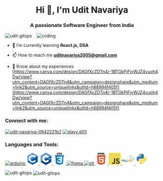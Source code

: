 <h1 align="center">Hi 👋, I'm Udit Navariya</h1>
<h3 align="center">A passionate Software Engineer from India</h3>

<img align="right" alt="coding" width="400" src="https://cdn.dribbble.com/userupload/23681047/file/original-d6517f1e2cc5829933ba69ca77010944.gif"> 

<p align="left"> <img src="https://komarev.com/ghpvc/?username=udit-gitops&label=Profile%20views&color=0e75b6&style=flat" alt="udit-gitops" /> </p>

- 🌱 I’m currently learning **React.js, DSA**

- 📫 How to reach me **uditnavariya2005@gmail.com**

- 📄 Know about my experiences [https://www.canva.com/design/DAGfXcZDTn4/-1BTGkPjFjvWJZ4vuoh4Dw/view?utm_content=DAGfXcZDTn4&utm_campaign=designshare&utm_medium=link2&utm_source=uniquelinks&utlId=h88994f405f](https://www.canva.com/design/DAGfXcZDTn4/-1BTGkPjFjvWJZ4vuoh4Dw/view?utm_content=DAGfXcZDTn4&utm_campaign=designshare&utm_medium=link2&utm_source=uniquelinks&utlId=h88994f405f)

<h3 align="left">Connect with me:</h3>
<p align="left">
<a href="https://linkedin.com/in/udit-navariya-0842221b2" target="blank"><img align="center" src="https://raw.githubusercontent.com/rahuldkjain/github-profile-readme-generator/master/src/images/icons/Social/linked-in-alt.svg" alt="udit-navariya-0842221b2" height="30" width="40" /></a>
<a href="https://instagram.com/slayy.dit1l" target="blank"><img align="center" src="https://raw.githubusercontent.com/rahuldkjain/github-profile-readme-generator/master/src/images/icons/Social/instagram.svg" alt="slayy.dit1l" height="30" width="40" /></a>
</p>

<h3 align="left">Languages and Tools:</h3>
<p align="left"> <a href="https://www.arduino.cc/" target="_blank" rel="noreferrer"> <img src="https://cdn.worldvectorlogo.com/logos/arduino-1.svg" alt="arduino" width="40" height="40"/> </a> <a href="https://www.cprogramming.com/" target="_blank" rel="noreferrer"> <img src="https://raw.githubusercontent.com/devicons/devicon/master/icons/c/c-original.svg" alt="c" width="40" height="40"/> </a> <a href="https://www.w3schools.com/cpp/" target="_blank" rel="noreferrer"> <img src="https://raw.githubusercontent.com/devicons/devicon/master/icons/cplusplus/cplusplus-original.svg" alt="cplusplus" width="40" height="40"/> </a> <a href="https://www.w3schools.com/css/" target="_blank" rel="noreferrer"> <img src="https://raw.githubusercontent.com/devicons/devicon/master/icons/css3/css3-original-wordmark.svg" alt="css3" width="40" height="40"/> </a> <a href="https://www.figma.com/" target="_blank" rel="noreferrer"> <img src="https://www.vectorlogo.zone/logos/figma/figma-icon.svg" alt="figma" width="40" height="40"/> </a> <a href="https://git-scm.com/" target="_blank" rel="noreferrer"> <img src="https://www.vectorlogo.zone/logos/git-scm/git-scm-icon.svg" alt="git" width="40" height="40"/> </a> <a href="https://www.w3.org/html/" target="_blank" rel="noreferrer"> <img src="https://raw.githubusercontent.com/devicons/devicon/master/icons/html5/html5-original-wordmark.svg" alt="html5" width="40" height="40"/> </a> <a href="https://developer.mozilla.org/en-US/docs/Web/JavaScript" target="_blank" rel="noreferrer"> <img src="https://raw.githubusercontent.com/devicons/devicon/master/icons/javascript/javascript-original.svg" alt="javascript" width="40" height="40"/> </a> <a href="https://www.mysql.com/" target="_blank" rel="noreferrer"> <img src="https://raw.githubusercontent.com/devicons/devicon/master/icons/mysql/mysql-original-wordmark.svg" alt="mysql" width="40" height="40"/> </a> <a href="https://www.python.org" target="_blank" rel="noreferrer"> <img src="https://raw.githubusercontent.com/devicons/devicon/master/icons/python/python-original.svg" alt="python" width="40" height="40"/> </a> </p>

<p><img align="left" src="https://github-readme-stats.vercel.app/api/top-langs?username=udit-gitops&show_icons=true&locale=en&layout=compact" alt="udit-gitops" /></p>

<p>&nbsp;<img align="center" src="https://github-readme-stats.vercel.app/api?username=udit-gitops&show_icons=true&locale=en" alt="udit-gitops" /></p>
